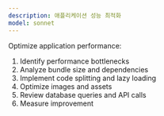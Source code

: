 ```yaml
---
description: 애플리케이션 성능 최적화
model: sonnet
---
```


Optimize application performance:

1. Identify performance bottlenecks
2. Analyze bundle size and dependencies
3. Implement code splitting and lazy loading
4. Optimize images and assets
5. Review database queries and API calls
6. Measure improvement
